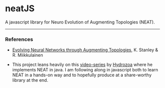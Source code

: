 # neatJS

A javascript library for Neuro Evolution of Augmenting Topologies (NEAT).



---



### References

 - [Evolving Neural Networks through Augmenting Topologies](http://nn.cs.utexas.edu/downloads/papers/stanley.ec02.pdf), K. Stanley & R. Miikkulainen

 - This project leans heavily on this [video-series](https://www.youtube.com/watch?v=1I1eG-WLLrY) by [Hydrozoa](https://www.youtube.com/channel/UCQ3I9UG_zvcQOs6tTPyyz_A) where he implements NEAT in java. I am following along in
javascript both to learn NEAT in a hands-on way and to hopefully produce at a share-worthy library at the end.
